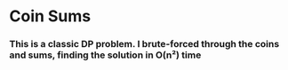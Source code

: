 # Coin Sums

### This is a classic DP problem. I brute-forced through the coins and sums, finding the solution in O(n²) time
